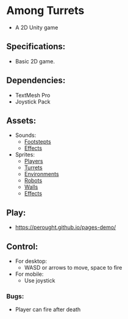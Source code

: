 # Among Turrets
* A 2D Unity game
## Specifications: ##
* Basic 2D game.
## Dependencies: ##
* TextMesh Pro
* Joystick Pack
## Assets: ##
* Sounds:
  * [Footstepts](https://www.kenney.nl/assets?q=audio)
  * [Effects](https://harvey656.itch.io/8-bit-game-sound-effects-collection)
* Sprites:
  * [Players](https://rgsdev.itch.io/animated-pixel-art-shooter-character-and-zombie)
  * [Turrets](https://f0x0ne.itch.io/2d-sci-fi-turret-pack)
  * [Environments](https://v-ktor.itch.io/32x32-rpg-tilesets)
  * [Robots](https://0x72.itch.io/16x16-robot-tileset)
  * [Walls](https://jakeyb.itch.io/steel-16x16-tileset)
  * [Effects](https://ansimuz.itch.io/warped-caves)
## Play: ##
* https://perought.github.io/pages-demo/
## Control: ##
* For desktop: 
  * WASD or arrows to move, space to fire
* For mobile:
  * Use joystick
### Bugs: ###
* Player can fire after death
